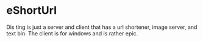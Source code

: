 # eShortUrl

Dis ting is just a server and client that has a url shortener, image server, and text bin. The client is for windows and is rather epic.